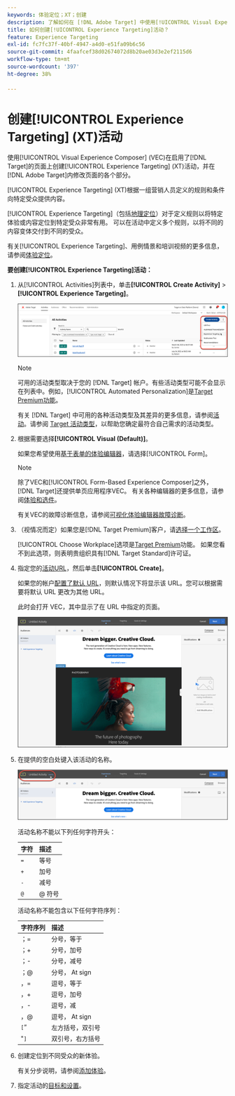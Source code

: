 ```yaml
---
keywords: 体验定位；XT；创建
description: 了解如何在 [!DNL Adobe Target] 中使用[!UICONTROL Visual Experience Composer] (VEC)来创建[!UICONTROL Experience Targeting] (XT)活动。
title: 如何创建[!UICONTROL Experience Targeting]活动？
feature: Experience Targeting
exl-id: fc7fc37f-40bf-4947-a4d0-e51fa09b6c56
source-git-commit: 4faafcef38d02674072d8b20ae03d3e2ef2115d6
workflow-type: tm+mt
source-wordcount: '397'
ht-degree: 38%

---
```


# 创建[!UICONTROL Experience Targeting] (XT)活动

使用[!UICONTROL Visual Experience Composer] (VEC)在启用了[!DNL Target]的页面上创建[!UICONTROL Experience Targeting] (XT)活动，并在[!DNL Adobe Target]内修改页面的各个部分。

[!UICONTROL Experience Targeting] (XT)根据一组营销人员定义的规则和条件向特定受众提供内容。

[!UICONTROL Experience Targeting]（包括[地理定位](/help/main/c-target/c-audiences/c-target-rules/geo.md)）对于定义规则以将特定体验或内容定位到特定受众非常有用。 可以在活动中定义多个规则，以将不同的内容变体交付到不同的受众。

有关[!UICONTROL Experience Targeting]、用例情景和培训视频的更多信息，请参阅[体验定位](/help/main/c-activities/t-experience-target/experience-target.md)。

**要创建[!UICONTROL Experience Targeting]活动：**

1. 从[!UICONTROL Activities]列表中，单击&#x200B;**[!UICONTROL Create Activity]** > **[!UICONTROL Experience Targeting]**。

   ![“创建活动”>“体验定位”](/help/main/c-activities/t-experience-target/t-xt-create/assets/xt_select-1.png)

   >[!NOTE]
   >
   >可用的活动类型取决于您的 [!DNL Target] 帐户。有些活动类型可能不会显示在列表中。例如，[!UICONTROL Automated Personalization]是[Target Premium功能](/help/main/c-intro/intro.md#premium)。
   >
   >有关 [!DNL Target] 中可用的各种活动类型及其差异的更多信息，请参阅[活动](/help/main/c-activities/activities.md#concept_D317A95A1AB54674BA7AB65C7985BA03)。请参阅 [Target 活动类型](/help/main/c-activities/target-activities-guide.md)，以帮助您确定最符合自己需求的活动类型。

1. 根据需要选择&#x200B;**[!UICONTROL Visual (Default)]**。

   如果您希望使用[基于表单的体验编辑器](/help/main/c-experiences/form-experience-composer.md)，请选择[!UICONTROL Form]。

   >[!NOTE]
   >
   >除了VEC和[!UICONTROL Form-Based Experience Composer]之外，[!DNL Target]还提供单页应用程序VEC。 有关各种编辑器的更多信息，请参阅[体验和选件](/help/main/c-experiences/experiences.md)。
   >
   >有关VEC的故障诊断信息，请参阅[可视化体验编辑器故障诊断](/help/main/c-experiences/c-visual-experience-composer/r-troubleshoot-composer/troubleshoot-composer.md)。

1. （视情况而定）如果您是[!DNL Target Premium]客户，请[选择一个工作区](/help/main/administrating-target/c-user-management/property-channel/property-channel.md)。

   [!UICONTROL Choose Workplace]选项是[Target Premium](/help/main/c-intro/intro.md)功能。 如果您看不到此选项，则表明贵组织具有[!DNL Target Standard]许可证。

1. 指定您的[活动URL](/help/main/c-activities/t-experience-target/t-xt-create/xt-activity-url.md#concept_D28549AAA0A14E3BB5F05F32BE8ABC90)，然后单击&#x200B;**[!UICONTROL Create]**。

   如果您的帐户[配置了默认 URL](/help/main/administrating-target/visual-experience-composer-set-up.md)，则默认情况下将显示该 URL。您可以根据需要将默认 URL 更改为其他 URL。

   此时会打开 VEC，其中显示了在 URL 中指定的页面。

   ![VEC 中的体验定位活动](/help/main/c-activities/t-experience-target/t-xt-create/assets/xt-in-vec.png)

1. 在提供的空白处键入该活动的名称。

   ![名称字段](/help/main/c-activities/t-experience-target/t-xt-create/assets/xt_name-new.png)

   活动名称不能以下列任何字符开头：

   | 字符 | 描述 |
   |--- |--- |
   | `=` | 等号 |
   | `+` | 加号 |
   | `-` | 减号 |
   | `@` | @ 符号 |

   活动名称不能包含以下任何字符序列：

   | 字符序列 | 描述 |
   |--- |--- |
   | ；= | 分号，等于 |
   | ；+ | 分号，加号 |
   | ；- | 分号，减号 |
   | ；@ | 分号， At sign |
   | ，= | 逗号，等于 |
   | ，+ | 逗号，加号 |
   | ，- | 逗号，减 |
   | ，@ | 逗号， At sign |
   | `[`” | 左方括号，双引号 |
   | &quot;`]` | 双引号，右方括号 |

1. 创建定位到不同受众的新体验。

   有关分步说明，请参阅[添加体验](/help/main/c-activities/t-experience-target/t-xt-create/xt-add-experience.md)。

1. 指定活动的[目标和设置](/help/main/c-activities/t-experience-target/t-xt-create/xt-goals-and-settings.md#reference_B25389FD6F3A4989801E740364B089CC)。
